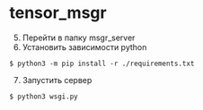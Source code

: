 # tensor_msgr

5. Перейти в папку msgr_server
6. Установить зависимости python
```console
$ python3 -m pip install -r ./requirements.txt
```
7. Запустить сервер
```console
$ python3 wsgi.py
```
